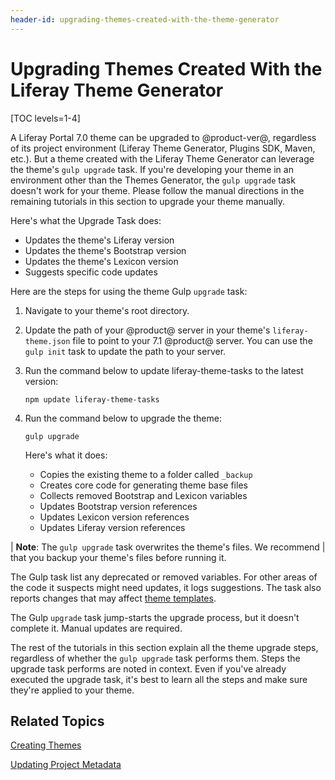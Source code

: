 ```yaml
---
header-id: upgrading-themes-created-with-the-theme-generator
---
```


# Upgrading Themes Created With the Liferay Theme Generator

[TOC levels=1-4]

A Liferay Portal 7.0 theme can be upgraded to @product-ver@, regardless of its 
project environment (Liferay Theme Generator, Plugins SDK, Maven, etc.). But a 
theme created with the Liferay Theme Generator can leverage the theme's 
`gulp upgrade` task. If you're developing your theme in an environment other
than the Themes Generator, the `gulp upgrade` task doesn't work for your theme.
Please follow the manual directions in the remaining tutorials in this section
to upgrade your theme manually. 

Here's what the Upgrade Task does:

- Updates the theme's Liferay version
- Updates the theme's Bootstrap version
- Updates the theme's Lexicon version
- Suggests specific code updates

Here are the steps for using the theme Gulp `upgrade` task:

1.  Navigate to your theme's root directory.

2.  Update the path of your @product@ server in your theme's 
    `liferay-theme.json` file to point to your 7.1 @product@ server. You can use 
    the `gulp init` task to update the path to your server. 

3.  Run the command below to update liferay-theme-tasks to the latest version:

        npm update liferay-theme-tasks

4.  Run the command below to upgrade the theme:

        gulp upgrade

    Here's what it does:

    - Copies the existing theme to a folder called `_backup`
    - Creates core code for generating theme base files
    - Collects removed Bootstrap and Lexicon variables
    - Updates Bootstrap version references
    - Updates Lexicon version references
    - Updates Liferay version references

| **Note**: The `gulp upgrade` task overwrites the theme's files. We recommend
| that you backup your theme's files before running it.

The Gulp task list any deprecated or removed variables. For other areas of the 
code it suspects might need updates, it logs suggestions. The task also reports 
changes that may affect 
[theme templates](/docs/7-1/tutorials/-/knowledge_base/t/updating-theme-templates). 

The Gulp `upgrade` task jump-starts the upgrade process, but it doesn't complete 
it. Manual updates are required. 

The rest of the tutorials in this section explain all the theme upgrade steps, 
regardless of whether the `gulp upgrade` task performs them. Steps the upgrade 
task performs are noted in context. Even if you've already executed the upgrade 
task, it's best to learn all the steps and make sure they're applied to your 
theme. 

## Related Topics

[Creating Themes](/docs/7-1/tutorials/-/knowledge_base/t/creating-themes)

[Updating Project Metadata](/docs/7-1/tutorials/-/knowledge_base/t/updating-project-metadata)
